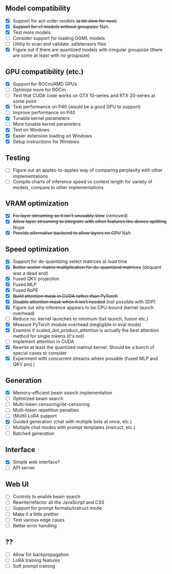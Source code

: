 ## Model compatibility

- [x] Support for act-order models ~~(a bit slow for now)~~
- [x] ~~Support for v1 models without groupsize~~ Nah.
- [x] Test more models
- [ ] Consider support for loading GGML models
- [ ] Utility to scan and validate .safetensors files
- [x] Figure out if there are quantized models with irregular groupsize (there are some at least with no groupsize)

## GPU compatibility (etc.)

- [x] Support for ROCm/AMD GPUs
- [ ] Optimize more for ROCm
- [ ] Test that CUDA code works on GTX 10-series and RTX 20-series at some point
- [x] Test performance on P40 (would be a good GPU to support)
- [ ] Improve performance on P40
- [x] Tunable kernel parameters
- [ ] More tunable kernel parameters
- [x] Test on Windows
- [x] Easier extension loading on Windows
- [x] Setup instructions for Windows

## Testing

- [ ] Figure out an apples-to-apples way of comparing perplexity with other implementations
- [ ] Compile charts of inference speed vs context length for variety of models, compare to other implementations

## VRAM optimization

- [x] ~~Fix layer streaming so it isn't unusably slow~~ (removed)
- [x] ~~Allow layer streaming to integrate with other features like device splitting~~ Nope
- [x] ~~Provide alternative backend to allow layers on CPU~~ Nah

## Speed optimization

- [x] Support for de-quantizing select matrices at load time
- [x] ~~Better vector-matrix multiplication for de-quantized matrices~~ (dequant was a dead end)
- [x] Fused QKV projection
- [x] Fused MLP
- [x] Fused RoPE
- [x] ~~Build attention mask in CUDA rather than PyTorch~~
- [x] ~~Disable attention mask when it isn't needed~~ (not possible with SDP)
- [x] Figure out why inference appears to be CPU-bound (kernel launch overhead)
- [ ] Reduce no. kernel launches to minimum (tail launch, fusion etc.)
- [x] Measure PyTorch module overhead (negligible in eval mode)
- [x] Examine if scaled_dot_product_attention is actually the best attention method for single tokens (it's not)
- [ ] Implement attention in CUDA
- [x] Rewrite at least the quantized matmul kernel. Should be a bunch of special cases to consider
- [x] Experiment with concurrent streams where possible (fused MLP and QKV proj.)

## Generation

- [x] Memory-efficient beam search implementation
- [ ] Optimized beam search
- [ ] Multi-token censoring/de-censoring
- [ ] Multi-token repetition penalties
- [ ] (Multi) LoRA support
- [x] Guided generation (chat with multiple bots at once, etc.)
- [ ] Multiple chat modes with prompt templates (instruct, etc.)
- [ ] Batched generation

## Interface

- [x] Simple web interface?
- [ ] API server 

## Web UI

- [ ] Controls to enable beam search
- [ ] Rewrite/refactor all the JavaScript and CSS
- [ ] Support for prompt formats/instruct mode
- [ ] Make it a little prettier
- [ ] Test various edge cases
- [ ] Better error handling

## ??

- [ ] Allow for backpropagation
- [ ] LoRA training features
- [ ] Soft prompt training